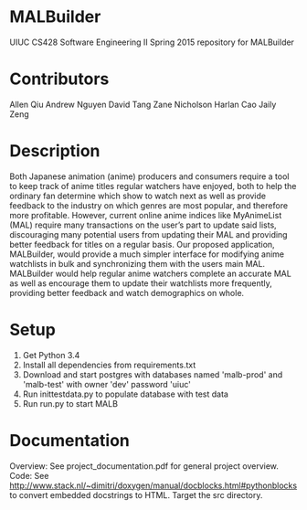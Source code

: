 # MALBuilder
UIUC CS428 Software Engineering II Spring 2015 repository for MALBuilder

# Contributors
Allen Qiu
Andrew Nguyen
David Tang
Zane Nicholson
Harlan Cao
Jaily Zeng

# Description
Both Japanese animation (anime) producers and consumers require a tool to keep track of anime titles regular watchers have enjoyed, both to help the ordinary fan determine which show to watch next as well as provide feedback to the industry on which genres are most popular, and therefore more profitable. However, current online anime indices like MyAnimeList (MAL) require many transactions on the user’s part to update said lists, discouraging many potential users from updating their MAL and providing better feedback for titles on a regular basis. Our proposed application, MALBuilder, would provide a much simpler interface for modifying anime watchlists in bulk and synchronizing them with the users main MAL. MALBuilder would help regular anime watchers complete an accurate MAL as well as encourage them to update their watchlists more frequently, providing better feedback and watch demographics on whole.

# Setup
1. Get Python 3.4
2. Install all dependencies from requirements.txt
3. Download and start postgres with databases named 'malb-prod' and 'malb-test' with owner 'dev' password 'uiuc'
4. Run inittestdata.py to populate database with test data
5. Run run.py to start MALB

# Documentation
Overview: See project_documentation.pdf for general project overview.
Code: See http://www.stack.nl/~dimitri/doxygen/manual/docblocks.html#pythonblocks to convert embedded docstrings to HTML. Target the src directory.